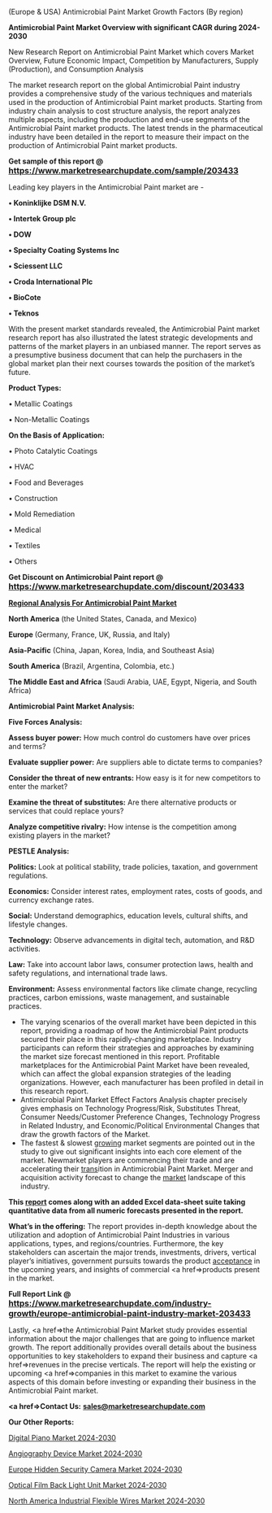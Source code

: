  (Europe & USA) Antimicrobial Paint Market Growth Factors (By region)

<strong>Antimicrobial Paint Market Overview with significant CAGR during 2024-2030</strong>

New Research Report on Antimicrobial Paint Market which covers Market Overview, Future Economic Impact, Competition by Manufacturers, Supply (Production), and Consumption Analysis

The market research report on the global Antimicrobial Paint industry provides a comprehensive study of the various techniques and materials used in the production of Antimicrobial Paint market products. Starting from industry chain analysis to cost structure analysis, the report analyzes multiple aspects, including the production and end-use segments of the Antimicrobial Paint market products. The latest trends in the pharmaceutical industry have been detailed in the report to measure their impact on the production of Antimicrobial Paint market products.

<strong>Get sample of this report @ <a href=https://www.marketresearchupdate.com/sample/203433><font size=3 color=#0000ff>https://www.marketresearchupdate.com/sample/203433</font></a></strong>

Leading key players in the Antimicrobial Paint market are -

<strong>• Koninklijke DSM N.V.

• Intertek Group plc

• DOW

• Specialty Coating Systems Inc

• Sciessent LLC

• Croda International Plc

• BioCote

• Teknos</strong>

With the present market standards revealed, the Antimicrobial Paint market research report has also illustrated the latest strategic developments and patterns of the market players in an unbiased manner. The report serves as a presumptive business document that can help the purchasers in the global market plan their next courses towards the position of the market’s future.

<strong>Product Types:</strong>

• Metallic Coatings

• Non-Metallic Coatings

<strong>On the Basis of Application:</strong>

• Photo Catalytic Coatings

• HVAC

• Food and Beverages

• Construction

• Mold Remediation

• Medical

• Textiles

• Others

<strong>Get Discount on Antimicrobial Paint report @ <a href=https://www.marketresearchupdate.com/discount/203433><font size=3 color=#0000ff>https://www.marketresearchupdate.com/discount/203433</font></a></strong>

<strong><u><b>Regional Analysis For Antimicrobial Paint Market</b></u></strong>

<strong><b>North America</b></strong> (the United States, Canada, and Mexico)

<strong><b>Europe </b></strong>(Germany, France, UK, Russia, and Italy)

<strong><b>Asia-Pacific</b></strong> (China, Japan, Korea, India, and Southeast Asia)

<strong><b>South America</b></strong> (Brazil, Argentina, Colombia, etc.)

<strong><b>The Middle East and Africa</b></strong> (Saudi Arabia, UAE, Egypt, Nigeria, and South Africa)

<strong>Antimicrobial Paint Market Analysis:</strong>

<strong>Five Forces Analysis:</strong>

<strong>Assess buyer power:</strong> How much control do customers have over prices and terms?

<strong>Evaluate supplier power:</strong> Are suppliers able to dictate terms to companies?

<strong>Consider the threat of new entrants:</strong> How easy is it for new competitors to enter the market?

<strong>Examine the threat of substitutes:</strong> Are there alternative products or services that could replace yours?

<strong>Analyze competitive rivalry:</strong> How intense is the competition among existing players in the market?

<strong>PESTLE Analysis:</strong>

<strong>Politics:</strong> Look at political stability, trade policies, taxation, and government regulations.

<strong>Economics:</strong> Consider interest rates, employment rates, costs of goods, and currency exchange rates.

<strong>Social:</strong> Understand demographics, education levels, cultural shifts, and lifestyle changes.

<strong>Technology:</strong> Observe advancements in digital tech, automation, and R&D activities.

<strong>Law:</strong> Take into account labor laws, consumer protection laws, health and safety regulations, and international trade laws.

<strong>Environment:</strong> Assess environmental factors like climate change, recycling practices, carbon emissions, waste management, and sustainable practices.

<ul>
  <li>The varying scenarios of the overall market have been depicted in this report, providing a roadmap of how the Antimicrobial Paint products secured their place in this rapidly-changing marketplace. Industry participants can reform their strategies and approaches by examining the market size forecast mentioned in this report. Profitable marketplaces for the Antimicrobial Paint Market have been revealed, which can affect the global expansion strategies of the leading organizations. However, each manufacturer has been profiled in detail in this research report.</li>
  <li>Antimicrobial Paint Market Effect Factors Analysis chapter precisely gives emphasis on Technology Progress/Risk, Substitutes Threat, Consumer Needs/Customer Preference Changes, Technology Progress in Related Industry, and Economic/Political Environmental Changes that draw the growth factors of the Market.</li>
  <li>The fastest &amp; slowest <a href=ASDF991299>growing</a> market segments are pointed out in the study to give out significant insights into each core element of the market. Newmarket players are commencing their trade and are accelerating their <a href=>trans</a>ition in Antimicrobial Paint Market. Merger and acquisition activity forecast to change the <a href=>market</a> landscape of this industry.</li>
</ul>
<strong>This <a href=>report</a> comes along with an added Excel data-sheet suite taking quantitative data from all numeric forecasts presented in the report.</strong>

<strong>What’s in the offering:</strong> The report provides in-depth knowledge about the utilization and adoption of Antimicrobial Paint Industries in various applications, types, and regions/countries. Furthermore, the key stakeholders can ascertain the major trends, investments, drivers, vertical player’s initiatives, government pursuits towards the product <a href=ASDF881288>acceptance</a> in the upcoming years, and insights of commercial <a href=>products</a> present in the market.

<strong>Full Report Link @ <a href=https://www.marketresearchupdate.com/industry-growth/europe-antimicrobial-paint-industry-market-203433><font size=3 color=#0000ff>https://www.marketresearchupdate.com/industry-growth/europe-antimicrobial-paint-industry-market-203433</font></a></strong>

Lastly, <a href=>the</a> Antimicrobial Paint Market study provides essential information about the major challenges that are going to influence market growth. The report additionally provides overall details about the business opportunities to key stakeholders to expand their business and capture <a href=>revenues</a> in the precise verticals. The report will help the existing or upcoming <a href=>companies</a> in this market to examine the various aspects of this domain before investing or expanding their business in the Antimicrobial Paint market.

<strong><a href=><strong>Contact Us:</strong></a></strong>
<strong>sales@marketresearchupdate.com</strong>

<strong>Our Other Reports:</strong>

<a href=https://www.linkedin.com/pulse/digital-piano-market-current-business-trends>Digital Piano Market 2024-2030</a>

<a href=https://www.linkedin.com/pulse/angiography-device-market-size-trends-consumption>Angiography Device Market 2024-2030</a>

<a href=https://www.linkedin.com/pulse/europe-hidden-security-camera-market-2023-2030>Europe Hidden Security Camera Market 2024-2030</a>

<a href=https://www.linkedin.com/pulse/optical-film-back-light-unit-market-size-share-kgrmf/>Optical Film Back Light Unit Market 2024-2030</a>

<a href=https://www.linkedin.com/pulse/north-america-industrial-flexible-wires-market-wsaaf/>North America Industrial Flexible Wires Market 2024-2030</a>

